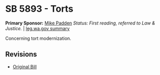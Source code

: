 # SB 5893 - Torts
**Primary Sponsor:** [Mike Padden](/person/leg/mike.padden.md)
*Status: First reading, referred to Law & Justice.* | [leg.wa.gov summary](https://app.leg.wa.gov/billsummary?BillNumber=5893&Year=2021)

Concerning tort modernization.

## Revisions
* [Original Bill](1/)